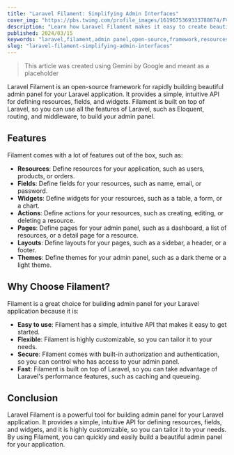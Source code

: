 ```yaml
---
title: "Laravel Filament: Simplifying Admin Interfaces"
cover_img: "https://pbs.twimg.com/profile_images/1619675369333788674/FVauPXtT_400x400.jpg"
description: "Learn how Laravel Filament makes it easy to create beautiful admin panel for your Laravel application."
published: 2024/03/15
keywords: "laravel,filament,admin panel,open-source,framework,resources,fields,widgets,eloquent,routing,middleware"
slug: "laravel-filament-simplifying-admin-interfaces"
---
```


> This article was created using Gemini by Google and meant as a placeholder

Laravel Filament is an open-source framework for rapidly building beautiful admin panel for your Laravel application. It provides a simple, intuitive API for defining resources, fields, and widgets. Filament is built on top of Laravel, so you can use all the features of Laravel, such as Eloquent, routing, and middleware, to build your admin panel.

## Features

Filament comes with a lot of features out of the box, such as:

-   **Resources**: Define resources for your application, such as users, products, or orders.
-   **Fields**: Define fields for your resources, such as name, email, or password.
-   **Widgets**: Define widgets for your resources, such as a table, a form, or a chart.
-   **Actions**: Define actions for your resources, such as creating, editing, or deleting a resource.
-   **Pages**: Define pages for your admin panel, such as a dashboard, a list of resources, or a detail page for a resource.
-   **Layouts**: Define layouts for your pages, such as a sidebar, a header, or a footer.
-   **Themes**: Define themes for your admin panel, such as a dark theme or a light theme.

## Why Choose Filament?

Filament is a great choice for building admin panel for your Laravel application because it is:

-   **Easy to use**: Filament has a simple, intuitive API that makes it easy to get started.
-   **Flexible**: Filament is highly customizable, so you can tailor it to your needs.
-   **Secure**: Filament comes with built-in authorization and authentication, so you can control who has access to your admin panel.
-   **Fast**: Filament is built on top of Laravel, so you can take advantage of Laravel's performance features, such as caching and queueing.

## Conclusion

Laravel Filament is a powerful tool for building admin panel for your Laravel application. It provides a simple, intuitive API for defining resources, fields, and widgets, and it is highly customizable, so you can tailor it to your needs. By using Filament, you can quickly and easily build a beautiful admin panel for your application.
